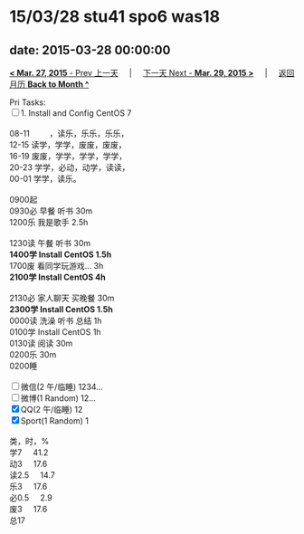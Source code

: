 # 15/03/28 stu41 spo6 was18

date: 2015-03-28 00:00:00
---
[**< Mar. 27, 2015** - Prev 上一天](/lifelogs/2015/03/d27.html) &nbsp; &nbsp; | &nbsp; &nbsp; [下一天 Next - **Mar. 29, 2015 >**](/lifelogs/2015/03/d29.html) &nbsp; &nbsp; |  &nbsp; &nbsp; [返回月历 **Back to Month ^**](/lifelogs/2015/03/index.html)
<br/><div>Pri Tasks:<br clear="none"/><input type="checkbox" />1. Install and Config CentOS 7</div><div><div><br clear="none"/></div>08-11         ，读乐，乐乐，乐乐，<br clear="none"/>12-15 读学，学学，废废，废废，<br clear="none"/>16-19 废废，学学，学学，学学，<br clear="none"/>20-23 学学，必动，动学，读读，</div><div>00-01 学学，读乐。<br clear="none"/><div><br clear="none"/></div>0900起<br clear="none"/>0930必 早餐 听书 30m<br clear="none"/>1200乐 我是歌手 2.5h</div><div><div><br clear="none"/></div>1230读 午餐 听书 30m</div><div><strong>1400学 Install CentOS 1.5h</strong></div><div>1700废 看同学玩游戏… 3h</div><div><strong>2100学 Install CentOS 4h</strong><br clear="none"/> </div><div>2130必 家人聊天 买晚餐 30m<br clear="none"/><strong>2300学 Install CentOS 1.5h </strong></div><div><div>0000读 洗澡 听书 总结 1h</div><div>0100学 Install CentOS 1h</div><div>0130读 阅读 30m</div><div>0200乐 30m</div>0200睡</div><div><br clear="none"/><input type="checkbox" />微信(2 午/临睡) 1234…<br clear="none"/><input type="checkbox" />微博(1 Random) 12…</div><div><input type="checkbox" checked="true" />QQ(2 午/临睡) 12</div><div><input type="checkbox" checked="true" />Sport(1 Random) 1<br clear="none"/><div><br clear="none"/></div>类，时，%<br clear="none"/>学7     41.2<br clear="none"/>动3     17.6<br clear="none"/>读2.5     14.7<br clear="none"/>乐3     17.6<br clear="none"/>必0.5     2.9<br clear="none"/>废3     17.6<br clear="none"/>总17</div>
